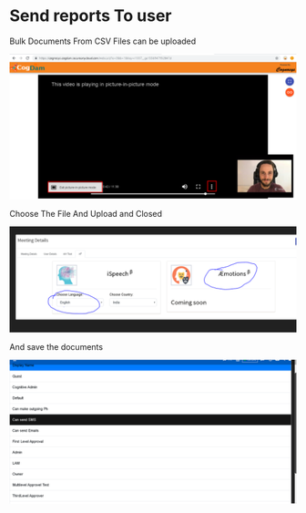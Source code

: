 # Send reports To user

Bulk Documents From CSV Files can be uploaded

![](../.gitbook/assets/image%20%28139%29.png)

Choose The File And Upload and Closed

![](../.gitbook/assets/image%20%28256%29.png)

And save the documents

![](../.gitbook/assets/image%20%28259%29.png)

